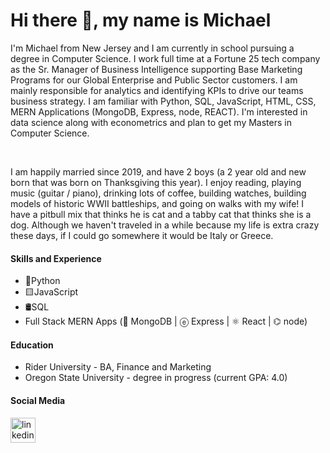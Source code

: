 <h1>Hi there 👋, my name is Michael</h1>
<p>I'm Michael from New Jersey and I am currently in school pursuing a degree in Computer Science. I work full time at a Fortune 25 tech company as the Sr. Manager of Business Intelligence supporting Base Marketing Programs for our Global Enterprise and Public Sector customers. I am mainly responsible for analytics and identifying KPIs to drive our teams business strategy. I am familiar with Python, SQL, JavaScript, HTML, CSS, MERN Applications (MongoDB, Express, node, REACT). I'm interested in data science along with econometrics and plan to get my Masters in Computer Science. </p>
<br>
<p>I am happily married since 2019, and have 2 boys (a 2 year old and new born that was born on Thanksgiving this year). I enjoy reading, playing music (guitar / piano), drinking lots of coffee, building watches, building models of historic WWII battleships, and going on walks with my wife! I have a pitbull mix that thinks he is cat and a tabby cat that thinks she is a dog. Although we haven't traveled in a while because my life is extra crazy these days, if I could go somewhere it would be Italy or Greece. </p>

<h4>Skills and Experience</h4>
<ul>
  <li>🐍Python</li>
  <li>🟨JavaScript</li>
  <li>🛢️SQL</li>
  <li>Full Stack MERN Apps (🍃 MongoDB | ⓔ Express | ⚛️ React | ⌬ node)</li>
</ul>

<h4>Education</h4>
<ul>
  <li>Rider University - BA, Finance and Marketing</li>
  <li>Oregon State University - degree in progress (current GPA: 4.0)</li>
</ul>

<h4>Social Media</h4>
<img src='(https://www.linkedin.com/in/www.linkedin.com/in/msantora908/' alt='linkedin' height='40'>
